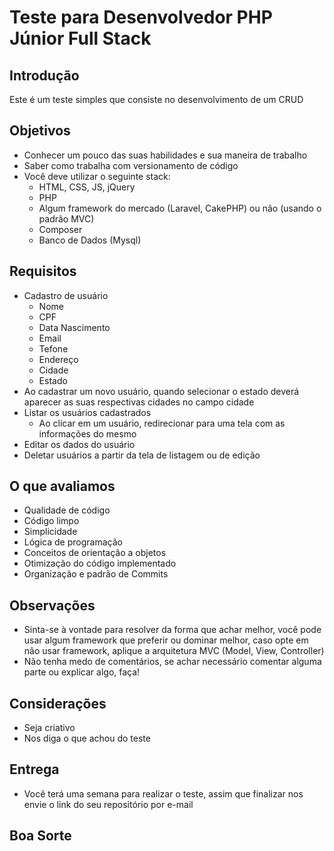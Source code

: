 # Teste para Desenvolvedor PHP Júnior Full Stack

## Introdução

Este é um teste simples que consiste no desenvolvimento de um CRUD

## Objetivos

- Conhecer um pouco das suas habilidades e sua maneira de trabalho
- Saber como trabalha com versionamento de código
- Você deve utilizar o seguinte stack:
    - HTML, CSS, JS, jQuery
    - PHP
    - Algum framework do mercado (Laravel, CakePHP) ou não (usando o padrão MVC)
    - Composer
    - Banco de Dados (Mysql)

## Requisitos

- Cadastro de usuário
    - Nome
    - CPF
    - Data Nascimento
    - Email
    - Tefone
    - Endereço
    - Cidade
    - Estado
- Ao cadastrar um novo usuário, quando selecionar o estado deverá aparecer as suas respectivas cidades no campo cidade
- Listar os usuários cadastrados
    - Ao clicar em um usuário, redirecionar para uma tela com as informações do mesmo
- Editar os dados do usuário
- Deletar usuários a partir da tela de listagem ou de edição

## O que avaliamos

- Qualidade de código
- Código limpo
- Simplicidade
- Lógica de programação
- Conceitos de orientação a objetos
- Otimização do código implementado
- Organização e padrão de Commits

## Observações

- Sinta-se à vontade para resolver da forma que achar melhor, você pode usar algum framework que preferir ou dominar melhor, caso opte em não usar framework, aplique a arquitetura MVC (Model, View, Controller)
- Não tenha medo de comentários, se achar necessário comentar alguma parte ou explicar algo, faça!

## Considerações

- Seja criativo
- Nos diga o que achou do teste

## Entrega

- Você terá uma semana para realizar o teste, assim que finalizar nos envie o link do seu repositório por e-mail

## Boa Sorte
